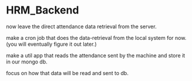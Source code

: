 # HRM_Backend

now leave the direct attendance data retrieval from the server. 

make a cron job that does the data-retrieval from the local system for now.
(you will eventually figure it out later.)

make a util app that reads the attendance sent by the machine and store it in our mongo db.

focus on how that data will be read and sent to db.